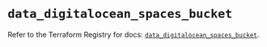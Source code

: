 # `data_digitalocean_spaces_bucket`

Refer to the Terraform Registry for docs: [`data_digitalocean_spaces_bucket`](https://registry.terraform.io/providers/digitalocean/digitalocean/2.34.1/docs/data-sources/spaces_bucket).
